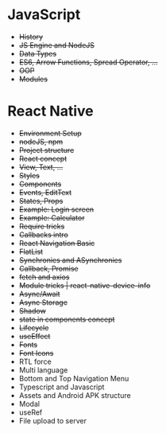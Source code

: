 # JavaScript
- ~~History~~
- ~~JS Engine and NodeJS~~
- ~~Data Types~~
- ~~ES6, Arrow Functions, Spread Operator, ...~~
- ~~OOP~~
- ~~Modules~~
   
# React Native
- ~~Environment Setup~~
- ~~nodeJS, npm~~
- ~~Project structure~~
- ~~React concept~~
- ~~View, Text, ...~~
- ~~Styles~~
- ~~Components~~
- ~~Events, EditText~~
- ~~States, Props~~
- ~~Example: Login screen~~
- ~~Example: Calculator~~
- ~~Require tricks~~
- ~~Callbacks intro~~
- ~~React Navigation Basic~~
- ~~FlatList~~
- ~~Synchronies and ASynchronies~~
- ~~Callback, Promise~~
- ~~fetch and axios~~
- ~~Module tricks | react-native-device-info~~
- ~~Async/Await~~
- ~~Async Storage~~
- ~~Shadow~~
- ~~state in components concept~~
- ~~Lifecycle~~
- ~~useEffect~~
- ~~Fonts~~
- ~~Font Icons~~
- RTL force
- Multi language
- Bottom and Top Navigation Menu
- Typescript and Javascript
- Assets and Android APK structure
- Modal
- useRef
- File upload to server